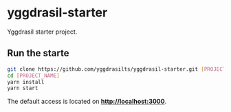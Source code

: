 # yggdrasil-starter

Yggdrasil starter project.

## Run the starte

```bash
git clone https://github.com/yggdrasilts/yggdrasil-starter.git [PROJECT_NAME]
cd [PROJECT_NAME]
yarn install
yarn start
```

The default access is located on **[http://localhost:3000](http://localhost:3000)**.